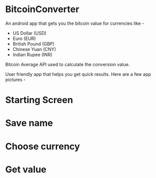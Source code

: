 # BitcoinConverter

An android app that gets you the bitcoin value for currencies like -

 - US Dollar (USD)
 - Euro (EUR)
 - British Pound (GBP)
 - Chinese Yuan (CNY)
 - Indian Rupee (INR)
 
 
Bitcoin Average API used to calculate the conversion value.

User friendly app that helps you get quick results. Here are a few app pictures - 

# Starting Screen

# Save name

# Choose currency

# Get value
